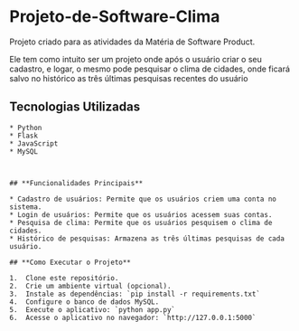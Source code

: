 # Projeto-de-Software-Clima

Projeto criado para as atividades da Matéria de Software Product.

Ele tem como intuito ser um projeto onde após o usuário criar o seu cadastro, e logar, o mesmo pode pesquisar o clima de cidades, onde ficará salvo no histórico as três últimas pesquisas recentes do usuário

## Tecnologias Utilizadas

    * Python
    * Flask
    * JavaScript
    * MySQL



    ## **Funcionalidades Principais**

    * Cadastro de usuários: Permite que os usuários criem uma conta no sistema.
    * Login de usuários: Permite que os usuários acessem suas contas.
    * Pesquisa de clima: Permite que os usuários pesquisem o clima de cidades.
    * Histórico de pesquisas: Armazena as três últimas pesquisas de cada usuário.

    ## **Como Executar o Projeto**

    1.  Clone este repositório.
    2.  Crie um ambiente virtual (opcional).
    3.  Instale as dependências: `pip install -r requirements.txt`
    4.  Configure o banco de dados MySQL.
    5.  Execute o aplicativo: `python app.py`
    6.  Acesse o aplicativo no navegador: `http://127.0.0.1:5000`
